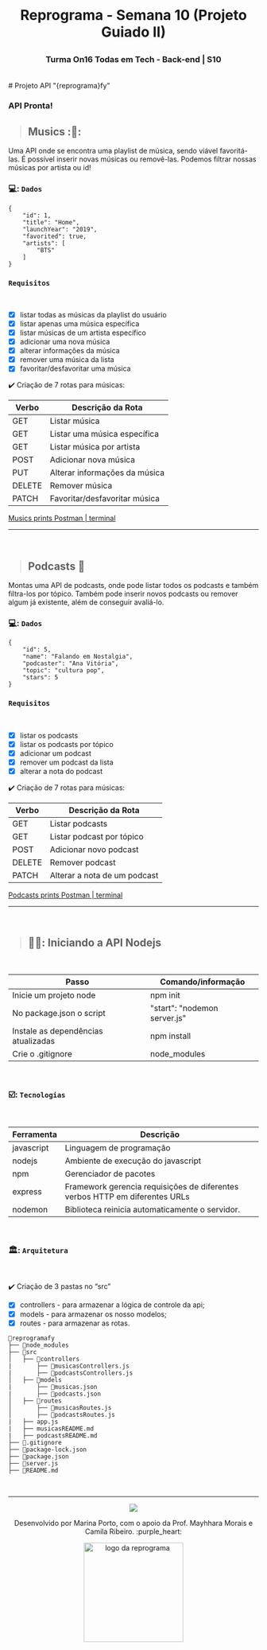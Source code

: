 <h1 align="center">
    <br>
    <p align="center">Reprograma - Semana 10 (Projeto Guiado II)<p> 
</h1>

<h3 align="center">  Turma On16 Todas em Tech - Back-end | S10  </h3> 

<br>
# Projeto API "{reprograma}fy" 
</br>

### API Pronta!

> ## Musics  :🎼:

Uma API onde se encontra uma playlist de música, sendo viável favoritá-las. É possível inserir novas músicas ou removê-las. Podemos filtrar nossas músicas por artista ou id!

### 💻: `Dados`

```
{
    "id": 1,
    "title": "Home",
    "launchYear": "2019",
    "favorited": true,
    "artists": [
        "BTS"
    ]
}
```

### `Requisitos`
</br>

- [x] listar todas as músicas da playlist do usuário
- [x] listar apenas uma música específica
- [x] listar  músicas de um artista específico
- [x] adicionar uma nova música
- [x] alterar informações da música
- [x] remover uma música da lista
- [x] favoritar/desfavoritar uma música

:heavy_check_mark: Criação de 7 rotas para músicas:

| Verbo  | Descrição da Rota                      |
| ------ | ---------------------------------------|
| GET    | Listar música                          |
| GET    | Listar uma música específica           |
| GET    | Listar música por artista              |
| POST   | Adicionar nova música                  |
| PUT    | Alterar informações da música          |
| DELETE | Remover música                         |
| PATCH  | Favoritar/desfavoritar música          |

[Musics prints Postman | terminal](src/../reprogramafy/src/musicasREADME.md)

----

<br>

> ## Podcasts :microphone:

Montas uma API de podcasts, onde pode listar todos os podcasts e também filtra-los por tópico. Também pode inserir novos podcasts ou remover algum já existente, além de conseguir avaliá-lo.
<br>

### 💻: `Dados`

```
{
    "id": 5,
    "name": "Falando em Nostalgia",
    "podcaster": "Ana Vitória",
    "topic": "cultura pop",
    "stars": 5
}
```

###  `Requisitos` 
</br>

- [x] listar os podcasts
- [x] listar os podcasts por tópico
- [x] adicionar um podcast
- [x] remover um podcast da lista
- [x] alterar a nota do podcast

:heavy_check_mark: Criação de 7 rotas para músicas:

| Verbo  | Descrição da Rota                      |
| ------ | ---------------------------------------|
| GET    | Listar podcasts                        |
| GET    | Listar podcast por tópico              |
| POST   | Adicionar novo podcast                 |
| DELETE | Remover podcast                        |
| PATCH  | Alterar a nota de um podcast           |

[Podcasts prints Postman | terminal](src/../reprogramafy/src/podcastsREADME.md)

----

<br>

> ## 👩‍🎓: Iniciando a API Nodejs
</br>

| Passo | Comando/informação       |
| --------- | ----------- |
| Inicie um projeto node | npm init |
| No package.json o script | "start": "nodemon server.js" |
| Instale as dependências atualizadas   | npm install |
| Crie o .gitignore     | node_modules |

<br>

### ☑️: `Tecnologias`
</br>

| Ferramenta | Descrição |
| --- | --- |
| javascript | Linguagem de programação |
| nodejs | Ambiente de execução do javascript|
| npm | Gerenciador de pacotes|
| express |  Framework gerencia requisições de diferentes verbos HTTP em diferentes URLs|
| nodemon |  Biblioteca reinicia automaticamente o servidor. |

<br>

### 🏛️: `Arquitetura` 
</br>

:heavy_check_mark: Criação de 3 pastas no “src”

- [x] controllers - para armazenar a lógica de controle da api;
- [x] models - para armazenar os nosso modelos;
- [x] routes - para armazenar as rotas.
 
```
📁reprogramafy
├── 📁node_modules
├── 📁src
│   ├── 📁controllers
|       ├── 📄musicasControllers.js
|       ├── 📄podcastsControllers.js
│   ├── 📁models
|       ├── 📄musicas.json
|       ├── 📄podcasts.json
│   ├── 📁routes
│       ├── 📄musicasRoutes.js
│       ├── 📄podcastsRoutes.js
|   ├── app.js
|   ├── musicasREADME.md
|   ├── podcastsREADME.md
├── 📄.gitignore
├── 📄package-lock.json
├── 📄package.json
├── 📄server.js
├── 📄README.md
```
</br>

----

<p align="center">
  <img src="https://media.giphy.com/media/ZBoHqyxmhv85ff3qOI/giphy-downsized.gif" />
</p>

<p align="center">
Desenvolvido por Marina Porto, com o apoio da Prof. Mayhhara Morais e Camila Ribeiro. :purple_heart:
</p>

<p align="center">
<img src="https://user-images.githubusercontent.com/84551213/171416454-ab93ab7f-e5a0-4276-81ec-4f5cb79dff31.png" alt="logo da reprograma" border="0" width = "200" />

</p>
